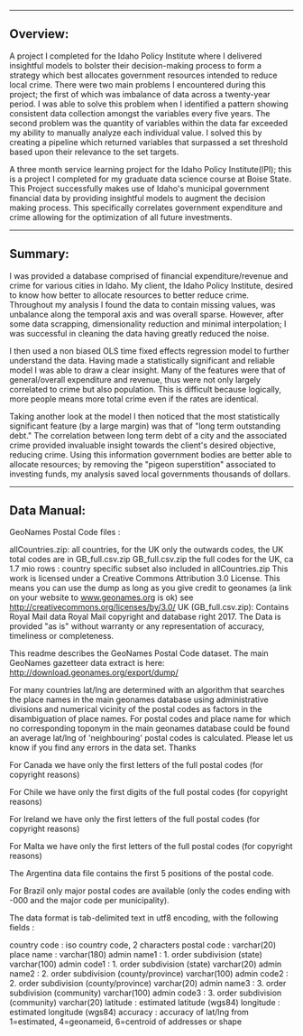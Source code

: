-----------------------------------
Overview:
-----------------------------------
A project I completed for the Idaho Policy Institute where I delivered insightful models to bolster their decision-making process to form a strategy which best allocates government resources intended to reduce local crime. There were two main problems I encountered during this project; the first of which was imbalance of data across a twenty-year period. I was able to solve this problem when I identified a pattern showing consistent data collection amongst the variables every five years. The second problem was the quantity of variables within the data far exceeded my ability to manually analyze each individual value. I solved this by creating a pipeline which returned variables that surpassed a set threshold based upon their relevance to the set targets. 

A three month service learning project for the Idaho Policy Institute(IPI); this is a project I completed for my graduate data science course at Boise State. This Project successfully makes use of Idaho's municipal government financial data by providing insightful models to augment the decision making process. This specifically correlates government expenditure and crime allowing for the optimization of all future investments. 

-----------------------------------
Summary:
-----------------------------------

I was provided a database comprised of financial expenditure/revenue and crime for various cities in Idaho. My client, the Idaho Policy Institute, desired to know how better to allocate resources to better reduce crime. Throughout my analysis I found the data to contain missing values, was unbalance along the temporal axis and was overall sparse. However, after some data scrapping, dimensionality reduction and minimal interpolation; I was successful in cleaning the data having greatly reduced the noise.

I then used a non biased OLS time fixed effects regression model to further understand the data. Having made a statistically significant and reliable model I was able to draw a clear insight. Many of the features were that of general/overall expenditure and revenue, thus were not only largely correlated to crime but also population. This is difficult because logically, more people means more total crime even if the rates are identical.

Taking another look at the model I then noticed that the most statistically significant feature (by a large margin) was that of "long term outstanding debt." The correlation between long term debt of a city and the associated crime provided invaluable insight towards the client's desired objective, reducing crime. Using this information government bodies are better able to allocate resources; by removing the "pigeon superstition" associated to investing funds, my analysis saved local governments thousands of dollars.




-----------------------------------
Data Manual:
-----------------------------------

GeoNames Postal Code files :

allCountries.zip: all countries, for the UK only the outwards codes, the UK total codes are in GB_full.csv.zip 
GB_full.csv.zip the full codes for the UK, ca 1.7 mio rows
<iso countrycode>: country specific subset also included in allCountries.zip
This work is licensed under a Creative Commons Attribution 3.0 License.
This means you can use the dump as long as you give credit to geonames (a link on your website to www.geonames.org is ok)
see http://creativecommons.org/licenses/by/3.0/
UK (GB_full.csv.zip): Contains Royal Mail data Royal Mail copyright and database right 2017.
The Data is provided "as is" without warranty or any representation of accuracy, timeliness or completeness.

This readme describes the GeoNames Postal Code dataset.
The main GeoNames gazetteer data extract is here: http://download.geonames.org/export/dump/


For many countries lat/lng are determined with an algorithm that searches the place names in the main geonames database 
using administrative divisions and numerical vicinity of the postal codes as factors in the disambiguation of place names. 
For postal codes and place name for which no corresponding toponym in the main geonames database could be found an average 
lat/lng of 'neighbouring' postal codes is calculated.
Please let us know if you find any errors in the data set. Thanks

For Canada we have only the first letters of the full postal codes (for copyright reasons)

For Chile we have only the first digits of the full postal codes (for copyright reasons)

For Ireland we have only the first letters of the full postal codes (for copyright reasons)

For Malta we have only the first letters of the full postal codes (for copyright reasons)

The Argentina data file contains the first 5 positions of the postal code.

For Brazil only major postal codes are available (only the codes ending with -000 and the major code per municipality).

The data format is tab-delimited text in utf8 encoding, with the following fields :

country code      : iso country code, 2 characters
postal code       : varchar(20)
place name        : varchar(180)
admin name1       : 1. order subdivision (state) varchar(100)
admin code1       : 1. order subdivision (state) varchar(20)
admin name2       : 2. order subdivision (county/province) varchar(100)
admin code2       : 2. order subdivision (county/province) varchar(20)
admin name3       : 3. order subdivision (community) varchar(100)
admin code3       : 3. order subdivision (community) varchar(20)
latitude          : estimated latitude (wgs84)
longitude         : estimated longitude (wgs84)
accuracy          : accuracy of lat/lng from 1=estimated, 4=geonameid, 6=centroid of addresses or shape
